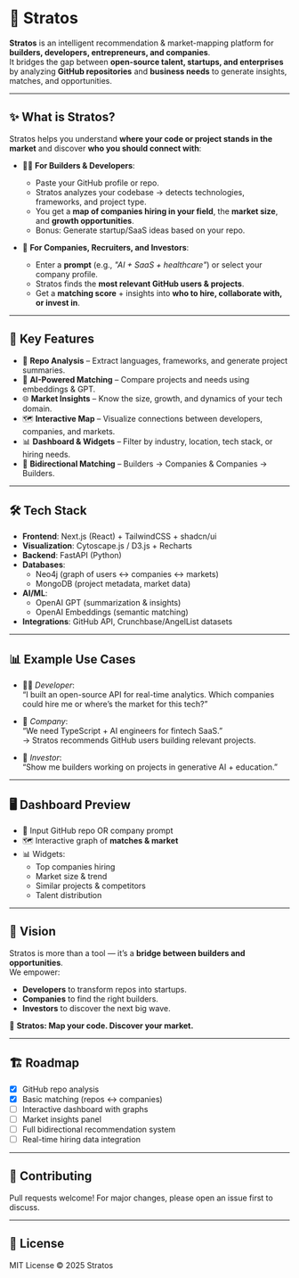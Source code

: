 # 🚀 Stratos

**Stratos** is an intelligent recommendation & market-mapping platform for **builders, developers, entrepreneurs, and companies**.  
It bridges the gap between **open-source talent, startups, and enterprises** by analyzing **GitHub repositories** and **business needs** to generate insights, matches, and opportunities.  

---

## ✨ What is Stratos?

Stratos helps you understand **where your code or project stands in the market** and discover **who you should connect with**:

- 👩‍💻 **For Builders & Developers**:  
  - Paste your GitHub profile or repo.  
  - Stratos analyzes your codebase → detects technologies, frameworks, and project type.  
  - You get a **map of companies hiring in your field**, the **market size**, and **growth opportunities**.  
  - Bonus: Generate startup/SaaS ideas based on your repo.

- 🏢 **For Companies, Recruiters, and Investors**:  
  - Enter a **prompt** (e.g., *"AI + SaaS + healthcare"*) or select your company profile.  
  - Stratos finds the **most relevant GitHub users & projects**.  
  - Get a **matching score** + insights into **who to hire, collaborate with, or invest in**.

---

## 🔑 Key Features

- 🔎 **Repo Analysis** – Extract languages, frameworks, and generate project summaries.  
- 🧠 **AI-Powered Matching** – Compare projects and needs using embeddings & GPT.  
- 🌐 **Market Insights** – Know the size, growth, and dynamics of your tech domain.  
- 🗺 **Interactive Map** – Visualize connections between developers, companies, and markets.  
- 📊 **Dashboard & Widgets** – Filter by industry, location, tech stack, or hiring needs.  
- 🤝 **Bidirectional Matching** – Builders → Companies & Companies → Builders.  

---

## 🛠️ Tech Stack

- **Frontend**: Next.js (React) + TailwindCSS + shadcn/ui  
- **Visualization**: Cytoscape.js / D3.js + Recharts  
- **Backend**: FastAPI (Python)  
- **Databases**:  
  - Neo4j (graph of users ↔ companies ↔ markets)  
  - MongoDB (project metadata, market data)  
- **AI/ML**:  
  - OpenAI GPT (summarization & insights)  
  - OpenAI Embeddings (semantic matching)  
- **Integrations**: GitHub API, Crunchbase/AngelList datasets  

---

## 📊 Example Use Cases

- 👨‍💻 *Developer*:  
  “I built an open-source API for real-time analytics. Which companies could hire me or where’s the market for this tech?”  

- 🏢 *Company*:  
  “We need TypeScript + AI engineers for fintech SaaS.”  
  → Stratos recommends GitHub users building relevant projects.  

- 💸 *Investor*:  
  “Show me builders working on projects in generative AI + education.”  

---

## 🖥️ Dashboard Preview

- 🔗 Input GitHub repo OR company prompt  
- 🗺 Interactive graph of **matches & market**  
- 📊 Widgets:  
  - Top companies hiring  
  - Market size & trend  
  - Similar projects & competitors  
  - Talent distribution  

---

## 🚀 Vision

Stratos is more than a tool — it’s a **bridge between builders and opportunities**.  
We empower:  
- **Developers** to transform repos into startups.  
- **Companies** to find the right builders.  
- **Investors** to discover the next big wave.  

🌌 **Stratos: Map your code. Discover your market.**

---

## 🏗 Roadmap

- [x] GitHub repo analysis  
- [x] Basic matching (repos ↔ companies)  
- [ ] Interactive dashboard with graphs  
- [ ] Market insights panel  
- [ ] Full bidirectional recommendation system  
- [ ] Real-time hiring data integration  

---

## 🤝 Contributing

Pull requests welcome! For major changes, please open an issue first to discuss.  

---

## 📜 License

MIT License © 2025 Stratos
